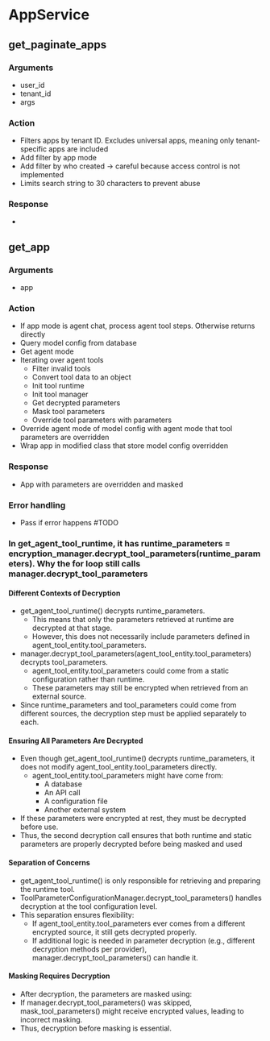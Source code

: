 # AppService

## get_paginate_apps
### Arguments
- user_id
- tenant_id
- args
### Action
- Filters apps by tenant ID. Excludes universal apps, meaning only tenant-specific apps are included
- Add filter by app mode
- Add filter by who created -> careful because access control is not implemented
- Limits search string to 30 characters to prevent abuse
### Response
- 

## get_app
### Arguments
- app
### Action
- If app mode is agent chat, process agent tool steps. Otherwise returns directly
- Query model config from database
- Get agent mode
- Iterating over agent tools
    - Filter invalid tools
    - Convert tool data to an object
    - Init tool runtime
    - Init tool manager
    - Get decrypted parameters
    - Mask tool parameters
    - Override tool parameters with parameters
- Override agent mode of model config with agent mode that tool parameters are overridden
- Wrap app in modified class that store model config overridden
### Response
- App with parameters are overridden and masked
### Error handling
- Pass if error happens #TODO
### In get_agent_tool_runtime, it has runtime_parameters = encryption_manager.decrypt_tool_parameters(runtime_parameters). Why the for loop still calls manager.decrypt_tool_parameters
#### Different Contexts of Decryption
- get_agent_tool_runtime() decrypts runtime_parameters.
    - This means that only the parameters retrieved at runtime are decrypted at that stage.
    - However, this does not necessarily include parameters defined in agent_tool_entity.tool_parameters.
- manager.decrypt_tool_parameters(agent_tool_entity.tool_parameters) decrypts tool_parameters.
    - agent_tool_entity.tool_parameters could come from a static configuration rather than runtime.
    - These parameters may still be encrypted when retrieved from an external source.
- Since runtime_parameters and tool_parameters could come from different sources, the decryption step must be applied separately to each.
#### Ensuring All Parameters Are Decrypted
- Even though get_agent_tool_runtime() decrypts runtime_parameters, it does not modify agent_tool_entity.tool_parameters directly.
    - agent_tool_entity.tool_parameters might have come from:
        - A database
        - An API call
        - A configuration file
        - Another external system
- If these parameters were encrypted at rest, they must be decrypted before use.
- Thus, the second decryption call ensures that both runtime and static parameters are properly decrypted before being masked and used
#### Separation of Concerns
- get_agent_tool_runtime() is only responsible for retrieving and preparing the runtime tool.
- ToolParameterConfigurationManager.decrypt_tool_parameters() handles decryption at the tool configuration level.
- This separation ensures flexibility:
    - If agent_tool_entity.tool_parameters ever comes from a different encrypted source, it still gets decrypted properly.
    - If additional logic is needed in parameter decryption (e.g., different decryption methods per provider), manager.decrypt_tool_parameters() can handle it.
#### Masking Requires Decryption
- After decryption, the parameters are masked using:
- If manager.decrypt_tool_parameters() was skipped, mask_tool_parameters() might receive encrypted values, leading to incorrect masking.
- Thus, decryption before masking is essential.